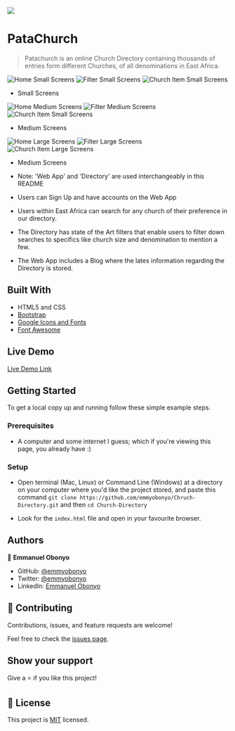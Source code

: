 ![](https://img.shields.io/badge/Microverse-blueviolet)

# PataChurch

> Patachurch is an online Church Directory containing thousands of entries form different Churches, of all denominations in East Africa. 

![Home Small Screens](./images/pc-small.png)
![Filter Small Screens](./images/pc-small-2.png)
![Church Item Small Screens](./church-item-ss.png)

- Small Screens

![Home Medium Screens](./images/main-ms.png)
![Filter Medium Screens](./images/filter-ms.png)
![Church Item Small Screens](./ci-ms.png)

- Medium Screens

![Home Large Screens](./images/main-ls.png)
![Filter Large Screens](./images/filter-ms.png)
![Church Item Large Screens](./ci-ls.png)

- Medium Screens

- Note: 'Web App' and 'Directory' are used interchangeably in this README
- Users can Sign Up and have accounts on the Web App
- Users within East Africa can search for any church of their preference in our directory.
- The Directory has state of the Art filters that enable users to filter down searches to specifics like church size and denomination to mention a few.
- The Web App includes a Blog where the lates information regarding the Directory is stored.

## Built With

- HTML5 and CSS
- [Bootstrap](https://getbootstrap.com/)
- [Google Icons and Fonts](https://fonts.google.com/)
- [Font Awesome](https://fontawesome.com/)

## Live Demo

[Live Demo Link](https://emmyobonyo.github.io/Chruch-Directory/)


## Getting Started

To get a local copy up and running follow these simple example steps.

### Prerequisites

- A computer and some internet I guess; which if you're viewing this page, you already have :)

### Setup

- Open terminal (Mac, Linux) or Command Line (Windows) at a directory on your computer where you'd like the project stored, and paste this command `git clone https://github.com/emmyobonyo/Chruch-Directory.git` and then `cd Church-Directory`

- Look for the `index.html` file and open in your favourite browser.


## Authors

👤 **Emmanuel Obonyo**

- GitHub: [@emmyobonyo](https://github.com/emmyobonyo)
- Twitter: [@emmyobonyo](https://twitter.com/emmyobonyo)
- LinkedIn: [Emmanuel Obonyo](https://www.linkedin.com/in/emmanuel-obonyo-3728a2200/)

## 🤝 Contributing

Contributions, issues, and feature requests are welcome!

Feel free to check the [issues page](https://github.com/emmyobonyo/Chruch-Directory/issues).

## Show your support

Give a ⭐️ if you like this project!


## 📝 License

This project is [MIT](./MIT.md) licensed.
